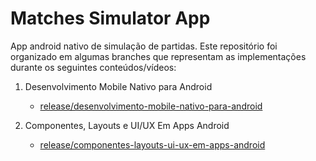 # Matches Simulator App
App android nativo de simulação de partidas. Este repositório foi organizado em algumas branches que representam as implementações durante os seguintes conteúdos/vídeos:
1. Desenvolvimento Mobile Nativo para Android
      - [release/desenvolvimento-mobile-nativo-para-android](https://github.com/PabloGarcia48/SantanderBootcamp/tree/release/desenvolvimento-mobile-nativo-para-android/4_Desenvol_mobile_nativo)

2. Componentes, Layouts e UI/UX Em Apps Android
      - [release/componentes-layouts-ui-ux-em-apps-android](https://github.com/PabloGarcia48/SantanderBootcamp/tree/release/componentes-layouts-ui-ux-em-apps-android/4_Desenvol_mobile_nativo)


